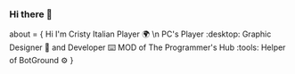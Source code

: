 ### Hi there 👋

about = {
        Hi I'm Cristy Italian Player :earth_africa: \n
        PC's Player :desktop:
        Graphic Designer :art: and Developer :keyboard:
        MOD of The Programmer's Hub :tools:
       Helper of BotGround :gear: 
}